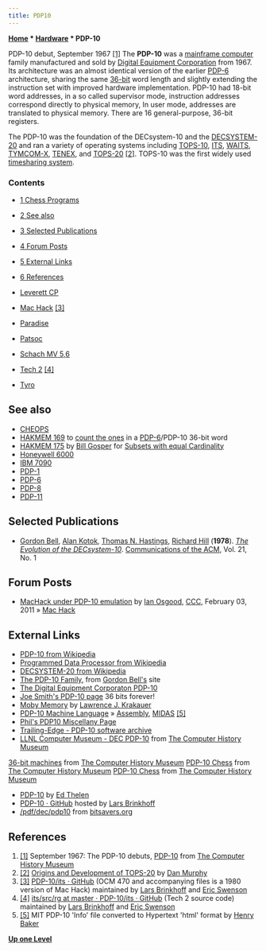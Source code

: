 ```yaml
---
title: PDP10
---
```

**[Home](Home "Home") \* [Hardware](Hardware "Hardware") \* PDP-10**



 [](http://archive.computerhistory.org/resources/text/dec/dec.digital_%28DEC%29_timeline_1957-1997.102630354/1967-1.htm) PDP-10 debut, September 1967 <a id="cite-note-1" href="#cite-ref-1">[1]</a> 
The **PDP-10** was a [mainframe computer](https://en.wikipedia.org/wiki/Mainframe_computer) family manufactured and sold by [Digital Equipment Corporation](Digital_Equipment_Corporation "Digital Equipment Corporation") from 1967. Its architecture was an almost identical version of the earlier [PDP-6](PDP-6 "PDP-6") architecture, sharing the same [36-bit](https://en.wikipedia.org/wiki/36-bit) word length and slightly extending the instruction set with improved hardware implementation. PDP-10 had 18-bit word addresses, in a so called supervisor mode, instruction addresses correspond directly to physical memory, In user mode, addresses are translated to physical memory. There are 16 general-purpose, 36-bit registers.


The PDP-10 was the foundation of the DECsystem-10 and the [DECSYSTEM-20](https://en.wikipedia.org/wiki/DECSYSTEM-20) and ran a variety of operating systems including [TOPS-10](https://en.wikipedia.org/wiki/TOPS-10), [ITS](https://en.wikipedia.org/wiki/Incompatible_Timesharing_System), [WAITS](https://en.wikipedia.org/wiki/WAITS), [TYMCOM-X](http://www.encyclo.co.uk/define/TYMCOM-X), [TENEX](https://en.wikipedia.org/wiki/TOPS-20#TENEX), and [TOPS-20](https://en.wikipedia.org/wiki/TOPS-20) <a id="cite-note-2" href="#cite-ref-2">[2]</a>. TOPS-10 was the first widely used [timesharing system](https://en.wikipedia.org/wiki/Time-sharing). 



### Contents


* [1 Chess Programs](#chess-programs)
* [2 See also](#see-also)
* [3 Selected Publications](#selected-publications)
* [4 Forum Posts](#forum-posts)
* [5 External Links](#external-links)
* [6 References](#references)






* [Leverett CP](Leverett_CP "Leverett CP")
* [Mac Hack](Mac_Hack "Mac Hack") <a id="cite-note-3" href="#cite-ref-3">[3]</a>
* [Paradise](Paradise "Paradise")
* [Patsoc](Patsoc "Patsoc")
* [Schach MV 5,6](Schach_MV_5,6 "Schach MV 5,6")
* [Tech 2](Tech#Tech2 "Tech") <a id="cite-note-4" href="#cite-ref-4">[4]</a>
* [Tyro](Tyro "Tyro")


## See also


* [CHEOPS](CHEOPS "CHEOPS")
* [HAKMEM 169](Bill_Gosper#HAKMEM169 "Bill Gosper") to [count the ones](Population_Count "Population Count") in a [PDP-6](PDP-6 "PDP-6")/PDP-10 36-bit word
* [HAKMEM 175](Bill_Gosper#HAKMEM175 "Bill Gosper") by [Bill Gosper](Bill_Gosper "Bill Gosper") for [Subsets with equal Cardinality](Traversing_Subsets_of_a_Set#Snoob "Traversing Subsets of a Set")
* [Honeywell 6000](Honeywell_6000 "Honeywell 6000")
* [IBM 7090](IBM_7090 "IBM 7090")
* [PDP-1](PDP-1 "PDP-1")
* [PDP-6](PDP-6 "PDP-6")
* [PDP-8](PDP-8 "PDP-8")
* [PDP-11](PDP-11 "PDP-11")


## Selected Publications


* [Gordon Bell](https://en.wikipedia.org/wiki/Gordon_Bell), [Alan Kotok](Alan_Kotok "Alan Kotok"), [Thomas N. Hastings](http://www.informatik.uni-trier.de/~ley/db/indices/a-tree/h/Hastings:Thomas_N=.html), [Richard Hill](http://www.informatik.uni-trier.de/~ley/db/indices/a-tree/h/Hill:R=.html) (**1978**). *[The Evolution of the DECsystem-10](http://research.microsoft.com/en-us/um/people/gbell/Computer_Engineering/00000511.htm)*. [Communications of the ACM](ACM#Communications "ACM"), Vol. 21, No. 1


## Forum Posts


* [MacHack under PDP-10 emulation](http://www.talkchess.com/forum/viewtopic.php?t=37938) by [Ian Osgood](Ian_Osgood "Ian Osgood"), [CCC](CCC "CCC"), February 03, 2011 » [Mac Hack](Mac_Hack "Mac Hack")


## External Links


* [PDP-10 from Wikipedia](https://en.wikipedia.org/wiki/PDP-10)
* [Programmed Data Processor from Wikipedia](https://en.wikipedia.org/wiki/Programmed_Data_Processor)
* [DECSYSTEM-20 from Wikipedia](https://en.wikipedia.org/wiki/DECSYSTEM-20)
* [The PDP-10 Family](http://research.microsoft.com/en-us/um/people/gbell/Computer_Engineering/00000507.htm), from [Gordon Bell's](https://en.wikipedia.org/wiki/Gordon_Bell) site
* [The Digital Equipment Corporaton PDP-10](http://www.columbia.edu/cu/computinghistory/pdp10.html)
* [Joe Smith's PDP-10 page](http://www.inwap.com/pdp10/) 36 bits forever!
* [Moby Memory](http://ljkrakauer.com/LJK/60s/moby.htm) by [Lawrence J. Krakauer](Lawrence_J._Krakauer "Lawrence J. Krakauer")
* [PDP-10 Machine Language](http://home.pipeline.com/~hbaker1/pdp-10/pdp-10.html) » [Assembly](Assembly "Assembly"), [MIDAS](index.php?title=MIDAS&action=edit&redlink=1 "MIDAS (page does not exist)") <a id="cite-note-5" href="#cite-ref-5">[5]</a>
* [Phil's PDP10 Miscellany Page](http://ultimate.com/phil/pdp10/)
* [Trailing-Edge - PDP-10 software archive](http://pdp-10.trailing-edge.com/)
* [LLNL Computer Museum - DEC PDP-10](http://www.computerhistory.org/collections/accession/102698013) from [The Computer History Museum](The_Computer_History_Museum "The Computer History Museum")


 [36-bit machines](http://archive.computerhistory.org/resources/text/dec/dec.digital_%28DEC%29_timeline_1957-1997.102630354/36-bit.htm) from [The Computer History Museum](The_Computer_History_Museum "The Computer History Museum")
 [PDP-10 Chess](http://www.computerhistory.org/collections/accession/102630582) from [The Computer History Museum](The_Computer_History_Museum "The Computer History Museum")
 [PDP-10 Chess](http://www.computerhistory.org/collections/accession/102680472) from [The Computer History Museum](The_Computer_History_Museum "The Computer History Museum")
* [PDP-10](http://ed-thelen.org/comp-hist/pdp-10.html) by [Ed Thelen](http://ed-thelen.org/)
* [PDP-10 · GitHub](https://github.com/PDP-10) hosted by [Lars Brinkhoff](User:Larsbrinkhoff "User:Larsbrinkhoff")
* [/pdf/dec/pdp10](http://bitsavers.informatik.uni-stuttgart.de/pdf/dec/pdp10/) from [bitsavers.org](http://bitsavers.informatik.uni-stuttgart.de/)


## References


1. <a id="cite-ref-1" href="#cite-note-1">[1]</a> September 1967: The PDP-10 debuts, [PDP-10](http://archive.computerhistory.org/resources/text/dec/dec.digital_%28DEC%29_timeline_1957-1997.102630354/1967-1.htm) from [The Computer History Museum](The_Computer_History_Museum "The Computer History Museum")
2. <a id="cite-ref-2" href="#cite-note-2">[2]</a> [Origins and Development of TOPS-20](http://tenex.opost.com/hbook.html) by [Dan Murphy](http://www.opost.com/dlm/)
3. <a id="cite-ref-3" href="#cite-note-3">[3]</a> [PDP-10/its · GitHub](https://github.com/PDP-10/its/tree/master/src/chprog) (OCM 470 and accompanying files is a 1980 version of Mac Hack) maintained by [Lars Brinkhoff](User:Larsbrinkhoff "User:Larsbrinkhoff") and [Eric Swenson](https://github.com/eswenson1)
4. <a id="cite-ref-4" href="#cite-note-4">[4]</a> [its/src/rg at master · PDP-10/its · GitHub](https://github.com/PDP-10/its/tree/master/src/rg) (Tech 2 source code) maintained by [Lars Brinkhoff](User:Larsbrinkhoff "User:Larsbrinkhoff") and [Eric Swenson](https://github.com/eswenson1)
5. <a id="cite-ref-5" href="#cite-note-5">[5]</a> MIT PDP-10 'Info' file converted to Hypertext 'html' format by [Henry Baker](http://home.pipeline.com/~hbaker1/home.html)

**[Up one Level](Hardware "Hardware")**







 
